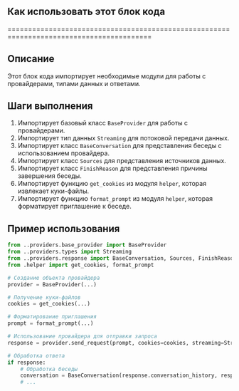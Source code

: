 ## Как использовать этот блок кода
=========================================================================================

Описание
-------------------------
Этот блок кода импортирует необходимые модули для работы с провайдерами, типами данных и ответами.

Шаги выполнения
-------------------------
1. Импортирует базовый класс `BaseProvider` для работы с провайдерами.
2. Импортирует тип данных `Streaming` для потоковой передачи данных.
3. Импортирует класс `BaseConversation` для представления беседы с использованием провайдера.
4. Импортирует класс `Sources` для представления источников данных.
5. Импортирует класс `FinishReason` для представления причины завершения беседы.
6. Импортирует функцию `get_cookies` из модуля `helper`, которая извлекает куки-файлы.
7. Импортирует функцию `format_prompt` из модуля `helper`, которая форматирует приглашение к беседe.

Пример использования
-------------------------

```python
from ..providers.base_provider import BaseProvider
from ..providers.types import Streaming
from ..providers.response import BaseConversation, Sources, FinishReason
from .helper import get_cookies, format_prompt

# Создание объекта провайдера
provider = BaseProvider(...)

# Получение куки-файлов
cookies = get_cookies(...)

# Форматирование приглашения
prompt = format_prompt(...)

# Использование провайдера для отправки запроса
response = provider.send_request(prompt, cookies=cookies, streaming=Streaming.TRUE)

# Обработка ответа
if response:
    # Обработка беседы
    conversation = BaseConversation(response.conversation_history, response.sources, response.finish_reason)
    # ...
```